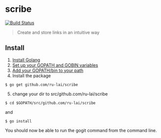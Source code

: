 # scribe

[![Build Status](https://travis-ci.org/ru-lai/scribe.svg?branch=master)](https://travis-ci.org/ru-lai/scribe)

> Create and store links in an intuitive way

## Install
1. [Install Golang](https://golang.org/doc/install)
2. [Set up your GOPATH and GOBIN variables](https://github.com/golang/go/wiki/SettingGOPATH)
3. [Add your GOPATH/bin to your path](https://codevenue.wordpress.com/2015/07/26/golang-setting-up-go-development-environment/)
4. Install the package
```
$ go get github.com/ru-lai/scribe
```

5. change your dir to src/github.com/ru-lai/scribe
```
$ cd $GOPATH/src/github.com/ru-lai/scribe
```
and
```
$ go install
```

You should now be able to run the gogit command from the command line.
